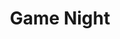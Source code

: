 ---
title: "Game Night"
year: 2018
rating: 3
stars: "★★★"
rewatched: false
permalink: "game-night"
watched_on: 2020-08-30
---